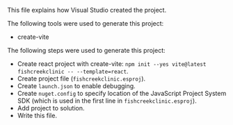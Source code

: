 This file explains how Visual Studio created the project.

The following tools were used to generate this project:
- create-vite

The following steps were used to generate this project:
- Create react project with create-vite: `npm init --yes vite@latest fishcreekclinic -- --template=react`.
- Create project file (`fishcreekclinic.esproj`).
- Create `launch.json` to enable debugging.
- Create `nuget.config` to specify location of the JavaScript Project System SDK (which is used in the first line in `fishcreekclinic.esproj`).
- Add project to solution.
- Write this file.
